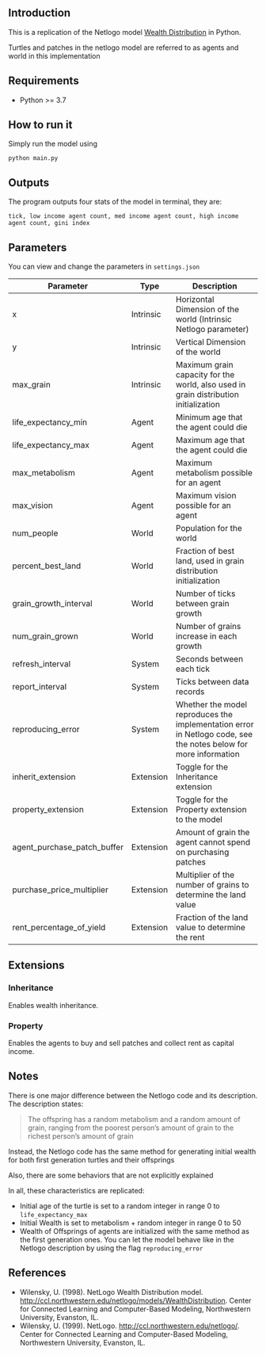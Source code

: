 ## Introduction

This is a replication of the Netlogo model [Wealth Distribution](https://ccl.northwestern.edu/netlogo/models/Daisyworld) in Python.

Turtles and patches in the netlogo model are referred to as agents and world in this implementation

## Requirements

- Python >= 3.7

## How to run it
 
Simply run the model using

```python main.py```

## Outputs

The program outputs four stats of the model in terminal, they are:

```tick, low income agent count, med income agent count, high income agent count, gini index```

## Parameters

You can view and change the parameters in ```settings.json```


| Parameter                   |Type       | Description  |
|-----------------------------|-----------|-------------------------------------------------------------------|
| x                           | Intrinsic | Horizontal Dimension of the world (Intrinsic Netlogo parameter)| 
| y                           | Intrinsic | Vertical Dimension of the world|
| max_grain                   | Intrinsic | Maximum grain capacity for the world, also used in grain distribution initialization|
| life_expectancy_min         | Agent     | Minimum age that the agent could die|
| life_expectancy_max         | Agent     | Maximum age that the agent could die|
| max_metabolism              | Agent     | Maximum metabolism possible for an agent|
| max_vision                  | Agent     | Maximum vision possible for an agent|
| num_people                  | World     | Population for the world|
| percent_best_land           | World     | Fraction of best land, used in grain distribution initialization|
| grain_growth_interval       | World     | Number of ticks between grain growth|
| num_grain_grown             | World     | Number of grains increase in each growth|
| refresh_interval            | System    | Seconds between each tick|
| report_interval             | System    | Ticks between data records|
| reproducing_error           | System    | Whether the model reproduces the implementation error in Netlogo code, see the notes below for more information|
| inherit_extension           | Extension | Toggle for the Inheritance extension|
| property_extension          | Extension | Toggle for the Property extension to the model|
| agent_purchase_patch_buffer | Extension | Amount of grain the agent cannot spend on purchasing patches|
| purchase_price_multiplier   | Extension | Multiplier of the number of grains to determine the land value|
| rent_percentage_of_yield    | Extension | Fraction of the land value to determine the rent|

## Extensions

### Inheritance

Enables wealth inheritance.

### Property

Enables the agents to buy and sell patches and collect rent as capital income.

## Notes

There is one major difference between the Netlogo code and its description. The description states:

>The offspring has a random metabolism and a random amount of grain, ranging from the poorest person’s amount of grain to the richest person’s amount of grain

Instead, the Netlogo code has the same method for generating initial wealth for both first generation turtles and their offsprings 

Also, there are some behaviors that are not explicitly explained

In all, these characteristics are replicated:

- Initial age of the turtle is set to a random integer in range 0 to ```life_expectancy_max```
- Initial Wealth is set to metabolism + random integer in range 0 to 50
- Wealth of Offsprings of agents are initialized with the same method as the first generation ones. You can let the model behave like in the Netlogo description by using the flag ```reproducing_error```

## References

- Wilensky, U. (1998). NetLogo Wealth Distribution model. http://ccl.northwestern.edu/netlogo/models/WealthDistribution. Center for Connected Learning and Computer-Based Modeling, Northwestern University, Evanston, IL.
- Wilensky, U. (1999). NetLogo. http://ccl.northwestern.edu/netlogo/. Center for Connected Learning and Computer-Based Modeling, Northwestern University, Evanston, IL.
